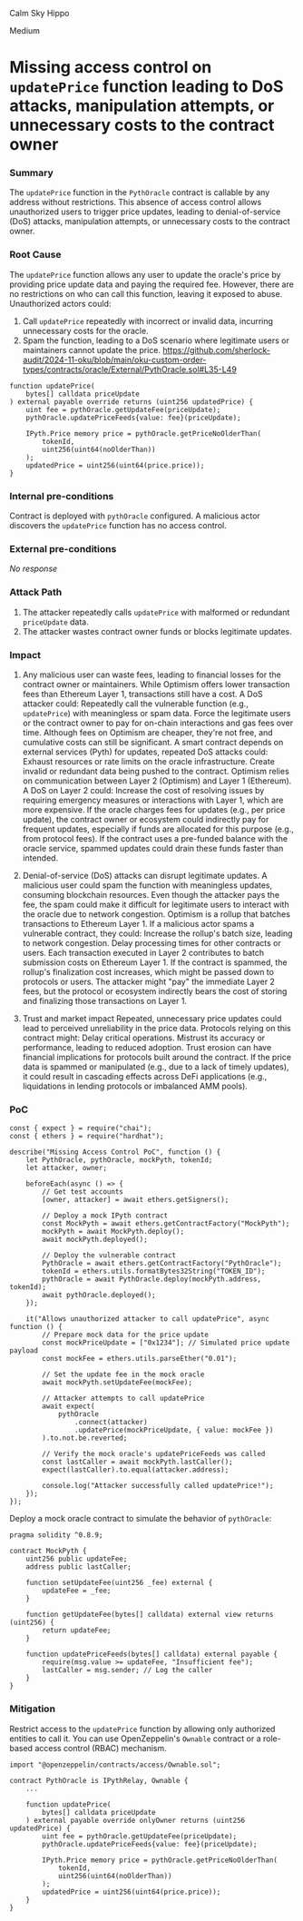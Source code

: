 Calm Sky Hippo

Medium

# Missing access control on `updatePrice` function leading to DoS attacks, manipulation attempts, or unnecessary costs to the contract owner

### Summary

The `updatePrice` function in the `PythOracle` contract is callable by any address without restrictions. This absence of access control allows unauthorized users to trigger price updates, leading to denial-of-service (DoS) attacks, manipulation attempts, or unnecessary costs to the contract owner.

### Root Cause

The `updatePrice` function allows any user to update the oracle's price by providing price update data and paying the required fee. However, there are no restrictions on who can call this function, leaving it exposed to abuse. Unauthorized actors could:
1. Call `updatePrice` repeatedly with incorrect or invalid data, incurring unnecessary costs for the oracle.
2. Spam the function, leading to a DoS scenario where legitimate users or maintainers cannot update the price.
https://github.com/sherlock-audit/2024-11-oku/blob/main/oku-custom-order-types/contracts/oracle/External/PythOracle.sol#L35-L49
```solidity
function updatePrice(
    bytes[] calldata priceUpdate
) external payable override returns (uint256 updatedPrice) {
    uint fee = pythOracle.getUpdateFee(priceUpdate);
    pythOracle.updatePriceFeeds{value: fee}(priceUpdate);

    IPyth.Price memory price = pythOracle.getPriceNoOlderThan(
        tokenId,
        uint256(uint64(noOlderThan))
    );
    updatedPrice = uint256(uint64(price.price));
}
```

### Internal pre-conditions

Contract is deployed with `pythOracle` configured.
A malicious actor discovers the `updatePrice` function has no access control.

### External pre-conditions

_No response_

### Attack Path

1. The attacker repeatedly calls `updatePrice` with malformed or redundant `priceUpdate` data.
2. The attacker wastes contract owner funds or blocks legitimate updates.

### Impact

1. Any malicious user can waste fees, leading to financial losses for the contract owner or maintainers.
While Optimism offers lower transaction fees than Ethereum Layer 1, transactions still have a cost. A DoS attacker could:
Repeatedly call the vulnerable function (e.g., `updatePrice`) with meaningless or spam data.
Force the legitimate users or the contract owner to pay for on-chain interactions and gas fees over time.
Although fees on Optimism are cheaper, they're not free, and cumulative costs can still be significant.
A smart contract depends on external services (Pyth) for updates, repeated DoS attacks could:
Exhaust resources or rate limits on the oracle infrastructure.
Create invalid or redundant data being pushed to the contract.
Optimism relies on communication between Layer 2 (Optimism) and Layer 1 (Ethereum). A DoS on Layer 2 could:
Increase the cost of resolving issues by requiring emergency measures or interactions with Layer 1, which are more expensive.
If the oracle charges fees for updates (e.g., per price update), the contract owner or ecosystem could indirectly pay for frequent updates, especially if funds are allocated for this purpose (e.g., from protocol fees).
If the contract uses a pre-funded balance with the oracle service, spammed updates could drain these funds faster than intended.

2. Denial-of-service (DoS) attacks can disrupt legitimate updates.
A malicious user could spam the function with meaningless updates, consuming blockchain resources.
Even though the attacker pays the fee, the spam could make it difficult for legitimate users to interact with the oracle due to network congestion.
Optimism is a rollup that batches transactions to Ethereum Layer 1. If a malicious actor spams a vulnerable contract, they could:
Increase the rollup's batch size, leading to network congestion.
Delay processing times for other contracts or users.
Each transaction executed in Layer 2 contributes to batch submission costs on Ethereum Layer 1. If the contract is spammed, the rollup's finalization cost increases, which might be passed down to protocols or users.
The attacker might "pay" the immediate Layer 2 fees, but the protocol or ecosystem indirectly bears the cost of storing and finalizing those transactions on Layer 1.

3. Trust and market impact
Repeated, unnecessary price updates could lead to perceived unreliability in the price data. Protocols relying on this contract might:
Delay critical operations.
Mistrust its accuracy or performance, leading to reduced adoption. Trust erosion can have financial implications for protocols built around the contract.
If the price data is spammed or manipulated (e.g., due to a lack of timely updates), it could result in cascading effects across DeFi applications (e.g., liquidations in lending protocols or imbalanced AMM pools).


### PoC

```solidity
const { expect } = require("chai");
const { ethers } = require("hardhat");

describe("Missing Access Control PoC", function () {
    let PythOracle, pythOracle, mockPyth, tokenId;
    let attacker, owner;

    beforeEach(async () => {
        // Get test accounts
        [owner, attacker] = await ethers.getSigners();

        // Deploy a mock IPyth contract
        const MockPyth = await ethers.getContractFactory("MockPyth");
        mockPyth = await MockPyth.deploy();
        await mockPyth.deployed();

        // Deploy the vulnerable contract
        PythOracle = await ethers.getContractFactory("PythOracle");
        tokenId = ethers.utils.formatBytes32String("TOKEN_ID");
        pythOracle = await PythOracle.deploy(mockPyth.address, tokenId);
        await pythOracle.deployed();
    });

    it("Allows unauthorized attacker to call updatePrice", async function () {
        // Prepare mock data for the price update
        const mockPriceUpdate = ["0x1234"]; // Simulated price update payload
        const mockFee = ethers.utils.parseEther("0.01");

        // Set the update fee in the mock oracle
        await mockPyth.setUpdateFee(mockFee);

        // Attacker attempts to call updatePrice
        await expect(
            pythOracle
                .connect(attacker)
                .updatePrice(mockPriceUpdate, { value: mockFee })
        ).to.not.be.reverted;

        // Verify the mock oracle's updatePriceFeeds was called
        const lastCaller = await mockPyth.lastCaller();
        expect(lastCaller).to.equal(attacker.address);

        console.log("Attacker successfully called updatePrice!");
    });
});
```
Deploy a mock oracle contract to simulate the behavior of `pythOracle`:
```solidity
pragma solidity ^0.8.9;

contract MockPyth {
    uint256 public updateFee;
    address public lastCaller;

    function setUpdateFee(uint256 _fee) external {
        updateFee = _fee;
    }

    function getUpdateFee(bytes[] calldata) external view returns (uint256) {
        return updateFee;
    }

    function updatePriceFeeds(bytes[] calldata) external payable {
        require(msg.value >= updateFee, "Insufficient fee");
        lastCaller = msg.sender; // Log the caller
    }
}
```

### Mitigation

Restrict access to the `updatePrice` function by allowing only authorized entities to call it. You can use OpenZeppelin's `Ownable` contract or a role-based access control (RBAC) mechanism.
```solidity
import "@openzeppelin/contracts/access/Ownable.sol";

contract PythOracle is IPythRelay, Ownable {
    ...

    function updatePrice(
        bytes[] calldata priceUpdate
    ) external payable override onlyOwner returns (uint256 updatedPrice) {
        uint fee = pythOracle.getUpdateFee(priceUpdate);
        pythOracle.updatePriceFeeds{value: fee}(priceUpdate);

        IPyth.Price memory price = pythOracle.getPriceNoOlderThan(
            tokenId,
            uint256(uint64(noOlderThan))
        );
        updatedPrice = uint256(uint64(price.price));
    }
}
```
